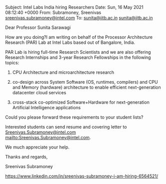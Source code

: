 Subject: 	Intel Labs India hiring Researchers
Date: 	Sun, 16 May 2021 08:12:40 +0000
From: 	Subramoney, Sreenivas <sreenivas.subramoney@intel.com>
To: 	sunita@iitb.ac.in <sunita@iitb.ac.in>



Dear Professor Sunita Sarawagi

How are you doing?I am writing on behalf of the Processor Architecture 
Research (PAR) Lab at Intel Labs based out of Bangalore, India.

PAR Lab is hiring full-time Research Scientists and we are also offering 
Research Internships and 3-year Research Fellowships in the following 
topics:

1) CPU Architecture and microarchitecture research

2) co-design across System Software (OS, runtimes, compilers) and CPU 
and Memory (hardware) architecture to enable efficient next-generation 
datacenter cloud services

3) cross-stack co-optimized Software+Hardware for next-generation 
Artificial Intelligence applications

Could you please forward these requirements to your student lists?

Interested students can send resume and covering letter to 
Sreenivas.Subramoney@intel.com <mailto:Sreenivas.Subramoney@intel.com>.

We much appreciate your help.

Thanks and regards,

Sreenivas Subramoney

<https://www.linkedin.com/in/sreenivas-subramoney-i-am-hiring-6564521/>

